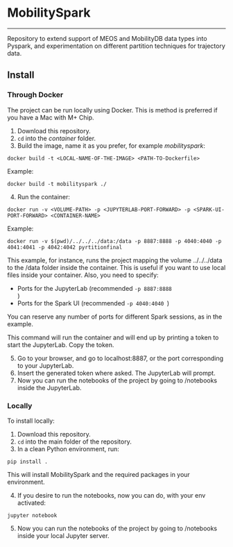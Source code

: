 # MobilitySpark
***
Repository to extend support of MEOS and MobilityDB data types into Pyspark, and experimentation on different partition techniques for trajectory data.

## Install

### Through Docker

The project can be run locally using Docker. This is method is preferred if you have a
Mac with M+ Chip.

1. Download this repository.
2. <code>cd</code> into the *container* folder.
3. Build the image, name it as you prefer, for example *mobilityspark*:

```
docker build -t <LOCAL-NAME-OF-THE-IMAGE> <PATH-TO-Dockerfile>
```

Example:

```
docker build -t mobilityspark ./
```

4. Run the container:

```
docker run -v <VOLUME-PATH> -p <JUPYTERLAB-PORT-FORWARD> -p <SPARK-UI-PORT-FORWARD> <CONTAINER-NAME>
```

Example:

```
docker run -v $(pwd)/../../../data:/data -p 8887:8888 -p 4040:4040 -p 4041:4041 -p 4042:4042 pyrtitionfinal
```

This example, for instance, runs the project mapping the volume ../../../data to the /data folder inside the container.
This is useful if you want to use local files inside your container. Also, you need to specify:
- Ports for the JupyterLab (recommended <code>-p 8887:8888 </code>)
- Ports for the Spark UI (recommended <code>-p 4040:4040 </code>)

You can reserve any number of ports for different Spark sessions, as in the example.

This command will run the container and will end up by printing a token to start the JupyterLab. Copy the token.

5. Go to your browser, and go to localhost:8887, or the port corresponding to your JupyterLab.
6. Insert the generated token where asked. The JupyterLab will prompt.
7. Now you can run the notebooks of the project by going to /notebooks inside the JupyterLab.


### Locally

To install locally:

1. Download this repository.
2. <code>cd</code> into the main folder of the repository.
3. In a clean Python environment, run:

```
pip install .
```

This will install MobilitySpark and the required packages in your environment.

4. If you desire to run the notebooks, now you can do, with your env activated:
```
jupyter notebook
```

5. Now you can run the notebooks of the project by going to /notebooks inside your local Jupyter server.
